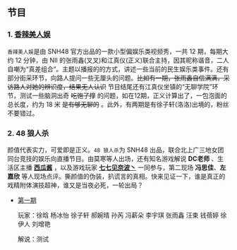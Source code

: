 ## 节目

### 1. [香辣美人娱](https://www.bilibili.com/video/av23966338)

`香辣美人娱`是由 SNH48 官方出品的一款小型偏娱乐类视频秀，一共 12 期，每期大约 12 分钟，由 NII 的张雨鑫(叉叉)和江真仪(正义)联合主持，因其昵称谐音，二人自嘲为“真差组合”。主题以播报的的方式，讲述一些当前的民生娱乐类事件。还有部分街采环节，向路人提问一些无厘头的问题。<s>比如有一期，张雨鑫自信满满，采访路人对她的辨识度，结果无人认识</s> 节目结尾还有江真仪坐镇的“无聊学院”环节，测试一些脑洞出奇 <s>吃饱了撑</s> 的问题，如在12期，正义计算出了，一包泡面的总长度，约为 18 米 <s>是有够无聊的</s> 。此外，有两期是有徐子轩(洛洛)出境的，粉丝不要错过。

### 2. 48 狼人杀

颜值代表实力，可爱即是正义。`48 狼人杀`为 SNH48 出品，联合北上广三地女团同台竞技的娱乐向直播节目。由莫寒等人出场，还有知名游戏解说 **DC老师** 、生活区主播  **[西瓜酱](https://space.bilibili.com/3680303?from=search&seid=11153580323782187177)** ，以及游戏玩家 **[七七见奈波丶](https://space.bilibili.com/201293?from=search&seid=16858984030081895429)** 一同参与，第二现场 **冯思佳**、**左嘉欣** 等人现场点评。撕颜值的伪装，扒谎言的真相。快来见证一下，谁是真正的戏精附体演技超神，谁又是当夜必死，一轮出局？

- [第一期](https://www.bilibili.com/video/av15281738) 

   玩家：徐晗 杨冰怡 徐子轩 郝婉晴 孙芮 冯薪朵 李宇琪 张雨鑫 汪束 钱蓓婷 徐伊人 刘增艳 

   解说：测试
